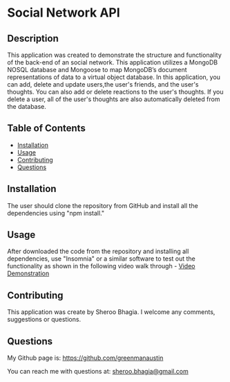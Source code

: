 # Social Network API

 ## Description

 This application was created to demonstrate the structure and functionality of the back-end of an social network.  This application utilizes a MongoDB NOSQL database and Mongoose to map MongoDB’s document representations of data to a virtual object database.  In this application, you can add, delete and update users,the user's friends, and the user's thoughts.  You can also add or delete reactions to the user's thoughts.  If you delete a user, all of the user's thoughts are also automatically deleted from the database.    

## Table of Contents

  
  - [Installation](#installation)
  - [Usage](#usage)
  - [Contributing](#contributing)
  - [Questions](#questions)

  ## Installation

  The user should clone the repository from GitHub and install all the dependencies using "npm install." 

  ## Usage

  After downloaded the code from the repository and installing all dependencies, use "Insomnia" or a similar software to test out the functionality as shown in the following video walk through - <a href="https://drive.google.com/file/d/1iFGR8niOJTBjYekUVUzXnpmZNv9Zk2O1/view?usp=sharing">Video Demonstration</a>

  ## Contributing

  This application was create by Sheroo Bhagia. I welcome any comments, suggestions or questions.  


  ## Questions

  My Github page is: https://github.com/greenmanaustin

  You can reach me with questions at: sheroo.bhagia@gmail.com